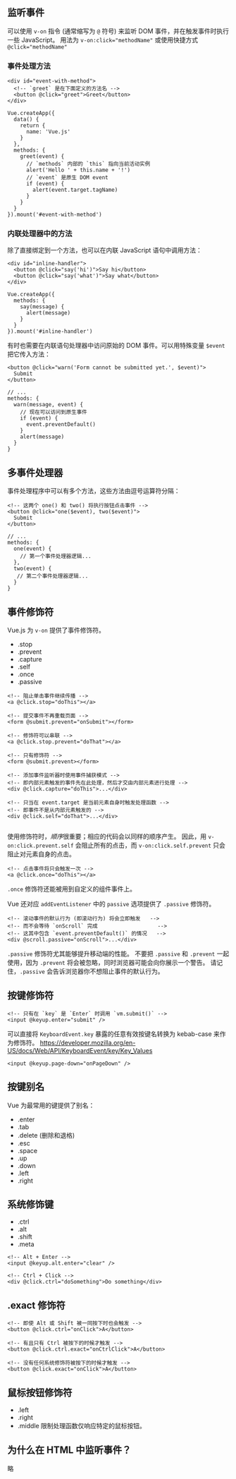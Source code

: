 

##  监听事件


可以使用 `v-on` 指令 (通常缩写为 `@` 符号) 来监听 DOM 事件，并在触发事件时执行一些 JavaScript。
用法为 `v-on:click="methodName"` 或使用快捷方式 `@click="methodName"`


### 事件处理方法

```
<div id="event-with-method">
  <!-- `greet` 是在下面定义的方法名 -->
  <button @click="greet">Greet</button>
</div>
```

```
Vue.createApp({
  data() {
    return {
      name: 'Vue.js'
    }
  },
  methods: {
    greet(event) {
      // `methods` 内部的 `this` 指向当前活动实例
      alert('Hello ' + this.name + '!')
      // `event` 是原生 DOM event
      if (event) {
        alert(event.target.tagName)
      }
    }
  }
}).mount('#event-with-method')
```


### 内联处理器中的方法
除了直接绑定到一个方法，也可以在内联 JavaScript 语句中调用方法：

```
<div id="inline-handler">
  <button @click="say('hi')">Say hi</button>
  <button @click="say('what')">Say what</button>
</div>
```

```
Vue.createApp({
  methods: {
    say(message) {
      alert(message)
    }
  }
}).mount('#inline-handler')
```

有时也需要在内联语句处理器中访问原始的 DOM 事件。可以用特殊变量 `$event` 把它传入方法：
```
<button @click="warn('Form cannot be submitted yet.', $event)">
  Submit
</button>
```

```
// ...
methods: {
  warn(message, event) {
    // 现在可以访问到原生事件
    if (event) {
      event.preventDefault()
    }
    alert(message)
  }
}
```

##  多事件处理器

事件处理程序中可以有多个方法，这些方法由逗号运算符分隔：

```
<!-- 这两个 one() 和 two() 将执行按钮点击事件 -->
<button @click="one($event), two($event)">
  Submit
</button>
```

```
// ...
methods: {
  one(event) {
    // 第一个事件处理器逻辑...
  },
  two(event) {
   // 第二个事件处理器逻辑...
  }
}
```

##  事件修饰符

Vue.js 为 `v-on` 提供了事件修饰符。
* .stop
* .prevent
* .capture
* .self
* .once
* .passive


```
<!-- 阻止单击事件继续传播 -->
<a @click.stop="doThis"></a>

<!-- 提交事件不再重载页面 -->
<form @submit.prevent="onSubmit"></form>

<!-- 修饰符可以串联 -->
<a @click.stop.prevent="doThat"></a>

<!-- 只有修饰符 -->
<form @submit.prevent></form>

<!-- 添加事件监听器时使用事件捕获模式 -->
<!-- 即内部元素触发的事件先在此处理，然后才交由内部元素进行处理 -->
<div @click.capture="doThis">...</div>

<!-- 只当在 event.target 是当前元素自身时触发处理函数 -->
<!-- 即事件不是从内部元素触发的 -->
<div @click.self="doThat">...</div>


```

使用修饰符时，*顺序*很重要；相应的代码会以同样的顺序产生。
因此，用 `v-on:click.prevent.self` 会阻止所有的点击，而 `v-on:click.self.prevent` 只会阻止对元素自身的点击。


```
<!-- 点击事件将只会触发一次 -->
<a @click.once="doThis"></a>
```
`.once` 修饰符还能被用到自定义的组件事件上。

Vue 还对应 `addEventListener` 中的 `passive` 选项提供了 `.passive` 修饰符。
```
<!-- 滚动事件的默认行为 (即滚动行为) 将会立即触发   -->
<!-- 而不会等待 `onScroll` 完成                   -->
<!-- 这其中包含 `event.preventDefault()` 的情况   -->
<div @scroll.passive="onScroll">...</div>
```

`.passive` 修饰符尤其能够提升移动端的性能。
不要把 `.passive` 和 `.prevent` 一起使用，因为 `.prevent` 将会被忽略，同时浏览器可能会向你展示一个警告。
请记住，`.passive` 会告诉浏览器你不想阻止事件的默认行为。


## 按键修饰符
```
<!-- 只有在 `key` 是 `Enter` 时调用 `vm.submit()` -->
<input @keyup.enter="submit" />
```

可以直接将 `KeyboardEvent.key` 暴露的任意有效按键名转换为 kebab-case 来作为修饰符。
https://developer.mozilla.org/en-US/docs/Web/API/KeyboardEvent/key/Key_Values
```
<input @keyup.page-down="onPageDown" />
```

##  按键别名

Vue 为最常用的键提供了别名：
* .enter
* .tab
* .delete (删除和退格)
* .esc
* .space
* .up
* .down
* .left
* .right


##  系统修饰键
* .ctrl
* .alt
* .shift
* .meta

```
<!-- Alt + Enter -->
<input @keyup.alt.enter="clear" />

<!-- Ctrl + Click -->
<div @click.ctrl="doSomething">Do something</div>
```

##  .exact 修饰符
```
<!-- 即使 Alt 或 Shift 被一同按下时也会触发 -->
<button @click.ctrl="onClick">A</button>

<!-- 有且只有 Ctrl 被按下的时候才触发 -->
<button @click.ctrl.exact="onCtrlClick">A</button>

<!-- 没有任何系统修饰符被按下的时候才触发 -->
<button @click.exact="onClick">A</button>
```

##  鼠标按钮修饰符
* .left
* .right
* .middle
限制处理函数仅响应特定的鼠标按钮。

##  为什么在 HTML 中监听事件？
略

